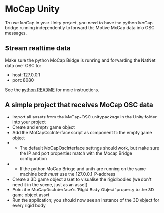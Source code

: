 # MoCap Unity

To use MoCap in your Unity project, you need to have the python MoCap bridge running independently to forward the Motive MoCap data into OSC messages.

## Stream realtime data

Make sure the python MoCap Bridge is running and forwarding the NatNet data over OSC to:  

 * host: 127.0.0.1
 * port: 8080
 
See the [python README](https://github.com/davidjonas/MoCap/blob/master/python/README.md) for more instructions.

## A simple project that receives MoCap OSC data

 * Import all assets from the MoCap-OSC.unitypackage in the Unity folder into your project
 * Create and empty game object
 * Add the MoCapOscInterface script as component to the empty game object
 * * The default MoCapOscInterface settings should work, but make sure the IP and port properties match with the Mocap Bridge configuration
 * * If the python MoCap Bridge and unity are running on the same machine both _must_ use the 127.0.0.1 IP-address
 * Create a 3D game object asset to visualise the rigid bodies (we don't need it in the scene, just as an asset)
 * Point the MoCapOscInterface's 'Rigid Body Object' property to the 3D game object asset
 * Run the application; you should now see an instance of the 3D object for every rigid body


